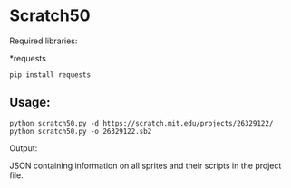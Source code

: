 Scratch50
=========

Required libraries:

*requests

    pip install requests

Usage: 
------

    python scratch50.py -d https://scratch.mit.edu/projects/26329122/
    python scratch50.py -o 26329122.sb2

Output:

JSON containing information on all sprites and their scripts in the project file.